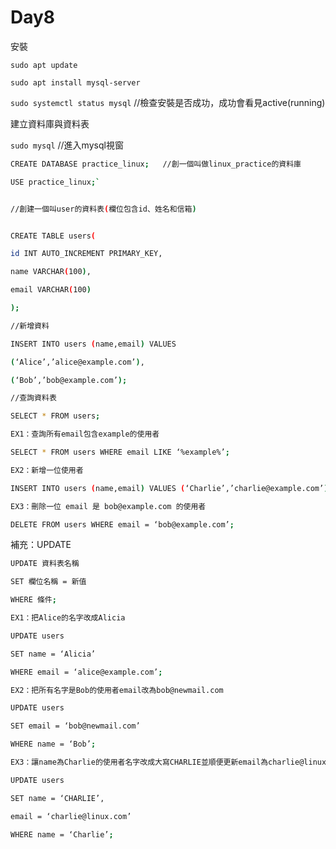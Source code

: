 # Day8

安裝

`sudo apt update`

`sudo apt install mysql-server`

`sudo systemctl status mysql`   //檢查安裝是否成功，成功會看見active(running)

建立資料庫與資料表

`sudo mysql`   //進入mysql視窗

```bash
CREATE DATABASE practice_linux;   //創一個叫做linux_practice的資料庫

USE practice_linux;`


//創建一個叫user的資料表(欄位包含id、姓名和信箱)


CREATE TABLE users(

id INT AUTO_INCREMENT PRIMARY_KEY,

name VARCHAR(100),

email VARCHAR(100)

);

//新增資料

INSERT INTO users (name,email) VALUES

(‘Alice’,’alice@example.com’),

(‘Bob’,’bob@example.com’);

//查詢資料表

SELECT * FROM users;

EX1：查詢所有email包含example的使用者

SELECT * FROM users WHERE email LIKE ‘%example%’;

EX2：新增一位使用者

INSERT INTO users (name,email) VALUES (‘Charlie’,’charlie@example.com’);

EX3：刪除一位 email 是 bob@example.com 的使用者

DELETE FROM users WHERE email = ‘bob@example.com’;
```

補充：UPDATE

```bash
UPDATE 資料表名稱

SET 欄位名稱 = 新值

WHERE 條件;

EX1：把Alice的名字改成Alicia

UPDATE users

SET name = ‘Alicia’

WHERE email = ‘alice@example.com’;

EX2：把所有名字是Bob的使用者email改為bob@newmail.com

UPDATE users

SET email = ‘bob@newmail.com’

WHERE name = ‘Bob’;

EX3：讓name為Charlie的使用者名字改成大寫CHARLIE並順便更新email為charlie@linux.com

UPDATE users

SET name = ‘CHARLIE’,

email = ‘charlie@linux.com’

WHERE name = ‘Charlie’;
```

